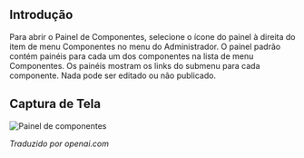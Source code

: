 <!-- Filename: J4.x:Components_Dashboard / Display title: Painel de Componentes   -->

## Introdução

Para abrir o Painel de Componentes, selecione o ícone do painel à direita do item de menu Componentes no menu do Administrador. O painel padrão contém painéis para cada um dos componentes na lista de menu Componentes. Os painéis mostram os links do submenu para cada componente. Nada pode ser editado ou não publicado.

## Captura de Tela

![Painel de componentes](../../../en/images/dashboards/components-dashboard.png)

*Traduzido por openai.com*

